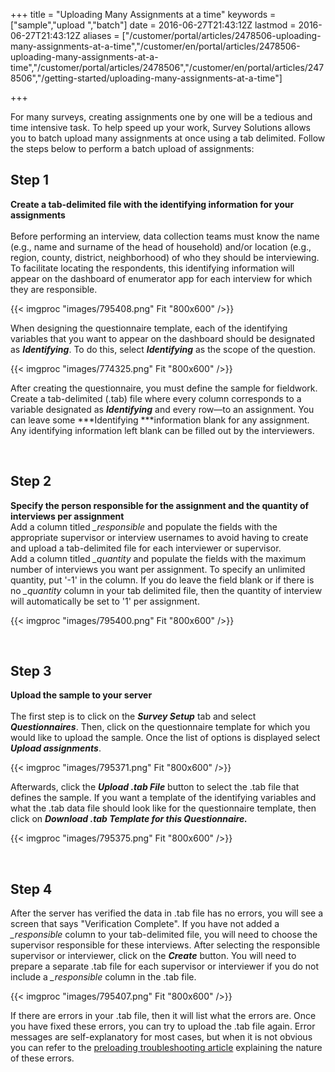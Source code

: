 ﻿+++
title = "Uploading Many Assignments at a time"
keywords = ["sample","upload ","batch"]
date = 2016-06-27T21:43:12Z
lastmod = 2016-06-27T21:43:12Z
aliases = ["/customer/portal/articles/2478506-uploading-many-assignments-at-a-time","/customer/en/portal/articles/2478506-uploading-many-assignments-at-a-time","/customer/portal/articles/2478506","/customer/en/portal/articles/2478506","/getting-started/uploading-many-assignments-at-a-time"]

+++

For many surveys, creating assignments one by one will be a tedious and
time intensive task. To help speed up your work, Survey Solutions allows
you to batch upload many assignments at once using a tab delimited.
Follow the steps below to perform a batch upload of assignments:

Step 1
------

  
**Create a tab-delimited file with the identifying information for your
assignments**  
   
Before performing an interview, data collection teams must know the name
(e.g., name and surname of the head of household) and/or location (e.g.,
region, county, district, neighborhood) of who they should be
interviewing. To facilitate locating the respondents, this identifying
information will appear on the dashboard of enumerator app for each
interview for which they are responsible.  
  
  
{{< imgproc "images/795408.png" Fit "800x600" />}}  
  
  
When designing the questionnaire template, each of the identifying
variables that you want to appear on the dashboard should be designated
as ***Identifying***. To do this, select ***Identifying*** as the scope
of the question.   
  
  
{{< imgproc "images/774325.png" Fit "800x600" />}}  
  
  
After creating the questionnaire, you must define the sample for
fieldwork. Create a tab-delimited (.tab) file where every column
corresponds to a variable ​​designated as ***Identifying*** and every
row—to an assignment. You can leave some ***Identifying ***information
blank for any assignment. Any identifying information left blank can be
filled out by the interviewers.  
  
  
 

Step 2
------

  
**Specify the person responsible for the assignment and the quantity of
interviews per assignment**  
Add a column titled *\_responsible* and populate the fields with the
appropriate supervisor or interview usernames to avoid having to create
and upload a tab-delimited file for each interviewer or supervisor.  
Add a column titled *\_quantity* and populate the fields with the
maximum number of interviews you want per assignment. To specify an
unlimited quantity, put '-1' in the column. If you do leave the field
blank or if there is no *\_quantity* column in your tab delimited file,
then the quantity of interview will automatically be set to '1' per
assignment.  
  
{{< imgproc "images/795400.png" Fit "800x600" />}}  
  
 

Step 3
------

  
**Upload the sample to your server**  
   
The first step is to click on the ***Survey Setup*** tab and select
***Questionnaires***. Then, click on the questionnaire template for
which you would like to upload the sample. Once the list of options is
displayed select ***Upload assignments***.  
  
  
{{< imgproc "images/795371.png" Fit "800x600" />}}  
  
  
Afterwards, click the ***Upload .tab File*** button to select the .tab
file that defines the sample. If you want a template of the identifying
variables and what the .tab data file should look like for the
questionnaire template, then click on ***Download .tab Template for this
Questionnaire.***  
  
{{< imgproc "images/795375.png" Fit "800x600" />}}  
  
 

Step 4
------

  
After the server has verified the data in .tab file has no errors, you
will see a screen that says "Verification Complete". If you have not
added a *\_responsible* column to your tab-delimited file, you will need
to choose the supervisor responsible for these interviews. After
selecting the responsible supervisor or interviewer, click on the
***Create*** button. You will need to prepare a separate .tab file for
each supervisor or interviewer if you do not include a *\_responsible*
column in the .tab file.  
  
{{< imgproc "images/795407.png" Fit "800x600" />}}  
  
If there are errors in your .tab file, then it will list what the errors
are. Once you have fixed these errors, you can try to upload the .tab
file again. Error messages are self-explanatory for most cases, but when
it is not obvious you can refer to the [preloading troubleshooting
article](http://support.mysurvey.solutions/customer/en/portal/articles/2928007-errors-in-user-supplied-files-for-preloading) explaining
the nature of these errors.
